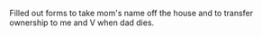 Filled out forms to take mom's name off the house and to transfer ownership to me and V when dad dies.
